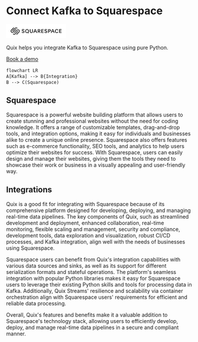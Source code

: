 # Connect Kafka to Squarespace

![](./images/logo_1.jpg)

Quix helps you integrate Kafka to Squarespace using pure Python.

<div>
<a class="md-button md-button--primary" href="https://share.hsforms.com/1iW0TmZzKQMChk0lxd_tGiw4yjw2?__hstc=175542013.2303933fbd746c0ac86d9ccbe9bc9100.1728383268831.1729603416735.1729620918855.31&__hssc=175542013.1.1729620918855&__hsfp=2132701734" target="_blank" style="margin-right:.5rem;">Book a demo</a>
<br/>
</div>

```mermaid
flowchart LR
A[Kafka] --> B{Integration}
B --> C(Squarespace)
```

## Squarespace

Squarespace is a powerful website building platform that allows users to create stunning and professional websites without the need for coding knowledge. It offers a range of customizable templates, drag-and-drop tools, and integration options, making it easy for individuals and businesses alike to create a unique online presence. Squarespace also offers features such as e-commerce functionality, SEO tools, and analytics to help users optimize their websites for success. With Squarespace, users can easily design and manage their websites, giving them the tools they need to showcase their work or business in a visually appealing and user-friendly way.

## Integrations

Quix is a good fit for integrating with Squarespace because of its comprehensive platform designed for developing, deploying, and managing real-time data pipelines. The key components of Quix, such as streamlined development and deployment, enhanced collaboration, real-time monitoring, flexible scaling and management, security and compliance, development tools, data exploration and visualization, robust CI/CD processes, and Kafka integration, align well with the needs of businesses using Squarespace.

Squarespace users can benefit from Quix's integration capabilities with various data sources and sinks, as well as its support for different serialization formats and stateful operations. The platform's seamless integration with popular Python libraries makes it easy for Squarespace users to leverage their existing Python skills and tools for processing data in Kafka. Additionally, Quix Streams' resilience and scalability via container orchestration align with Squarespace users' requirements for efficient and reliable data processing.

Overall, Quix's features and benefits make it a valuable addition to Squarespace's technology stack, allowing users to efficiently develop, deploy, and manage real-time data pipelines in a secure and compliant manner.

